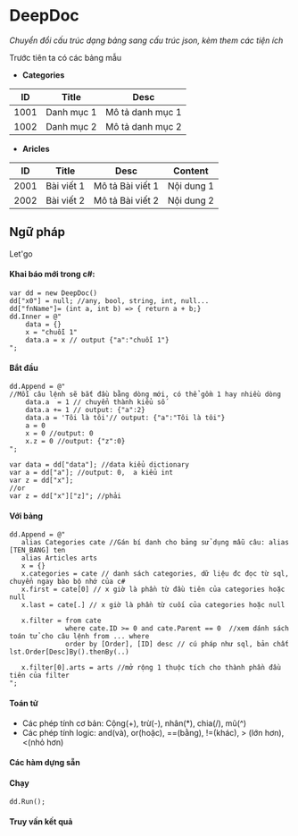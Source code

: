 # DeepDoc
*Chuyển đổi cấu trúc dạng bảng sang cấu trúc json, kèm them các tiện ích*



Trước tiên ta có các bảng mẫu

- **Categories**

ID | Title | Desc
------------ | ------------- | -------------
1001 | Danh mục 1 | Mô tả danh mục 1
1002 | Danh mục 2 | Mô tả danh mục 2

- **Aricles**

ID | Title | Desc | Content
------------ | ------------- | ------------- | ---------
2001 | Bài viết 1 | Mô tả Bài viết 1 | Nội dung 1
2002 | Bài viết 2 | Mô tả Bài viết 2 | Nội dung 2


## Ngữ pháp
Let'go

#### Khai báo mới trong c#:
```
var dd = new DeepDoc()
dd["x0"] = null; //any, bool, string, int, null... 
dd["fnName"]= (int a, int b) => { return a + b;}
dd.Inner = @"
    data = {}
    x = "chuỗi 1"
    data.a = x // output {"a":"chuỗi 1"}
";

```

#### Bắt đầu
```
dd.Append = @"
//Mỗi câu lệnh sẽ bắt đầu bằng dòng mới, có thể gồm 1 hay nhiều dòng
    data.a  = 1 // chuyển thành kiểu số
    data.a += 1 // output: {"a":2}
    data.a = 'Tôi là tôi'// output: {"a":"Tôi là tôi"}
    a = 0
    x = 0 //output: 0
    x.z = 0 //output: {"z":0}
";

var data = dd["data"]; //data kiểu dictionary
var a = dd["a"]; //output: 0,  a kiểu int
var z = dd["x"]; 
//or
var z = dd["x"]["z]"; //phải  
```

#### Với bảng
```
dd.Append = @"
   alias Categories cate //Gán bí danh cho bảng sử dụng mẫu câu: alias [TEN_BANG] ten
   alias Articles arts
   x = {}
   x.categories = cate // danh sách categories, dữ liệu đc đọc từ sql, chuyển ngay bào bộ nhớ của c#
   x.first = cate[0] // x giờ là phần từ đầu tiên của categories hoặc null
   x.last = cate[.] // x giờ là phần từ cuối của categories hoặc null
   
   x.filter = from cate 
              where cate.ID >= 0 and cate.Parent == 0  //xem dánh sách toán tử cho câu lệnh from ... where 
              order by [Order], [ID] desc // cú pháp như sql, bản chất lst.Order[Desc]By().thenBy(..)
              
   x.filter[0].arts = arts //mở rộng 1 thuộc tích cho thành phần đầu tiên của filter
";
```
#### Toán tử
- Các phép tính cơ bản: Cộng(+), trừ(-), nhân(\*), chia(/), mũ(^)
- Các phép tính logic: and(và), or(hoặc), ==(bằng), !=(khác), > (lớn hơn), <(nhỏ hơn)

#### Các hàm dựng sẵn

#### Chạy
```
dd.Run();
```

#### Truy vấn kết quả
```


```





